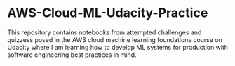 # AWS-Cloud-ML-Udacity-Practice
This repository contains notebooks from attempted challenges and quizzess posed in the AWS cloud machine learning foundations course on Udacity where I am learning how to develop ML systems for production with software engineering best practices in mind.
